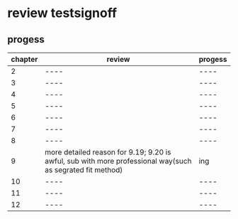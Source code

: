 # review testsignoff

## progess

|chapter|review|progess|
|-------|-----------|-------|
|2|----|----|
|3|----|----|
|4|----|----|
|5|----|----|
|6|----|----|
|7|----|----|
|8|----|----|
|9|more detailed reason for 9.19; 9.20 is awful, sub with more professional way(such as segrated fit method) |ing|
|10|----|----|
|11|----|----|
|12|----|----|
